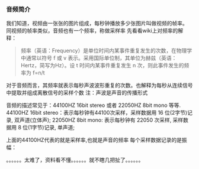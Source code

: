 ### 音频简介
我们知道，视频由一张张的图片组成，每秒钟播放多少张图片叫做视频的帧率。
同视频的帧率类似，音频也有一个频率，称做采样率
先看看wiki上对频率的解释：
> 频率（英语：Frequency）是单位时间内某事件重复发生的次数，在物理学中通常以符号 f 或 v 表示。采用国际单位制，其单位为赫兹（英语：Hertz，简写为Hz）。设 t 时间内某事件重复发生 n 次，则此事件发生的频率为 f=n/t

对于音频而言，其频率就表示每秒声波波形重复的次数。也解释为每秒从连续信号中提取并组成离散信号的采样个数
注：声波是声音的传播形式

音频的描述常见于：44100HZ 16bit stereo 或者 22050HZ 8bit mono 等等.
44100HZ 16bit stereo：表示每秒钟有44100次采样，采样数据用 16 位(2字节)记录, 双声道(立体声);
22050HZ 8bit  mono: 表示每秒钟有 22050 次采样, 采样数据用 8 位(1字节)记录, 单声道;

上面的44100HZ代表的就是采样率,也就是声音的频率
每个采样数据记录的是振幅：

。。。。。。太难了，资料看不懂。。。。。。就不瞎几把扯了。。。。。。

